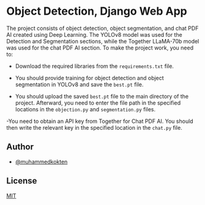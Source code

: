 
# Object Detection,  Django Web App

The project consists of object detection, object segmentation, and chat PDF AI created using Deep Learning. The YOLOv8 model was used for the Detection and Segmentation sections, while the Together LLaMA-70b model was used for the chat PDF AI section. To make the project work, you need to:

- Download the required libraries from the `requirements.txt` file.

- You should provide training for object detection and object segmentation in YOLOv8 and save the `best.pt` file.

- You should upload the saved `best.pt` file to the main directory of the project. Afterward, you need to enter the file path in the specified locations in the `objection.py` and `segmentation.py` files.

-You need to obtain an API key from Together for Chat PDF AI. You should then write the relevant key in the specified location in the `chat.py` file.




## Author

- [@muhammedkokten](https://www.github.com/muhammedkokten)




## License

[MIT](https://choosealicense.com/licenses/mit/)


